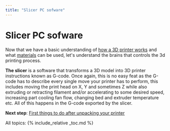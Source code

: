 ```yaml
---
title: "Slicer PC sofware"
---
```

# Slicer PC sofware

Now that we have a basic understanding of [how a 3D printer works](3d-printer-overview) and what [materials](materials) can be used, let's understand the brains that controls the 3d printing process. 

**The slicer** is a software that transforms a 3D model into 3D printer instructions known as G-code. Once again, this is no easy feat as the G-code has to describe every single move your printer has to perform, this includes moving the print head on X, Y and sometimes Z while also extruding or retracting filament and/or accelerating to some desired speed, increasing part cooling fan flow, changing bed and extruder temperature etc. All of this happens in the G-code exported by the slicer.


**Next step**: [First things to do after unpacking your printer](setup)

All topics:
{% include_relative _toc.md %}